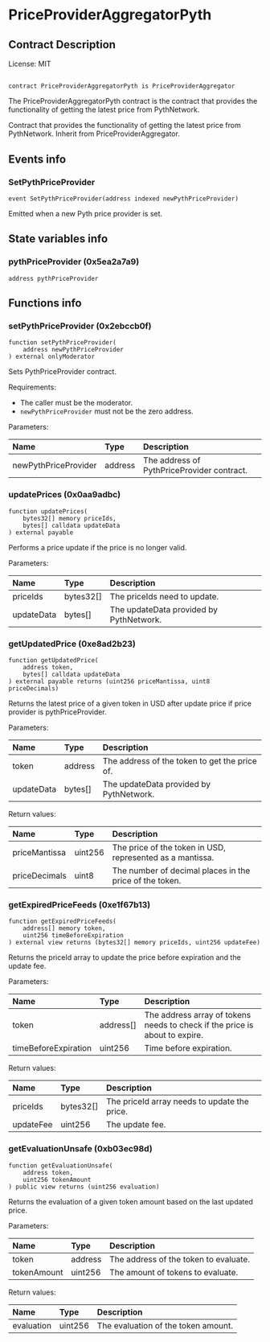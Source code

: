 # PriceProviderAggregatorPyth

## Contract Description


License: MIT

## 

```solidity
contract PriceProviderAggregatorPyth is PriceProviderAggregator
```

The PriceProviderAggregatorPyth contract is the contract that provides the functionality of getting the latest price from PythNetwork.

Contract that provides the functionality of getting the latest price from PythNetwork. Inherit from PriceProviderAggregator.
## Events info

### SetPythPriceProvider

```solidity
event SetPythPriceProvider(address indexed newPythPriceProvider)
```

Emitted when a new Pyth price provider is set.
## State variables info

### pythPriceProvider (0x5ea2a7a9)

```solidity
address pythPriceProvider
```


## Functions info

### setPythPriceProvider (0x2ebccb0f)

```solidity
function setPythPriceProvider(
    address newPythPriceProvider
) external onlyModerator
```

Sets PythPriceProvider contract.

Requirements:
- The caller must be the moderator.
- `newPythPriceProvider` must not be the zero address.


Parameters:

| Name                 | Type    | Description                                |
| :------------------- | :------ | :----------------------------------------- |
| newPythPriceProvider | address | The address of PythPriceProvider contract. |

### updatePrices (0x0aa9adbc)

```solidity
function updatePrices(
    bytes32[] memory priceIds,
    bytes[] calldata updateData
) external payable
```

Performs a price update if the price is no longer valid.


Parameters:

| Name       | Type      | Description                             |
| :--------- | :-------- | :-------------------------------------- |
| priceIds   | bytes32[] | The priceIds need to update.            |
| updateData | bytes[]   | The updateData provided by PythNetwork. |

### getUpdatedPrice (0xe8ad2b23)

```solidity
function getUpdatedPrice(
    address token,
    bytes[] calldata updateData
) external payable returns (uint256 priceMantissa, uint8 priceDecimals)
```

Returns the latest price of a given token in USD after update price if price provider is pythPriceProvider.


Parameters:

| Name       | Type    | Description                                     |
| :--------- | :------ | :---------------------------------------------- |
| token      | address | The address of the token to get the price of.   |
| updateData | bytes[] | The updateData provided by PythNetwork.         |


Return values:

| Name          | Type    | Description                                                 |
| :------------ | :------ | :---------------------------------------------------------- |
| priceMantissa | uint256 | The price of the token in USD, represented as a mantissa.   |
| priceDecimals | uint8   | The number of decimal places in the price of the token.     |

### getExpiredPriceFeeds (0xe1f67b13)

```solidity
function getExpiredPriceFeeds(
    address[] memory token,
    uint256 timeBeforeExpiration
) external view returns (bytes32[] memory priceIds, uint256 updateFee)
```

Returns the priceId array to update the price before expiration and the update fee.


Parameters:

| Name                 | Type      | Description                                                                   |
| :------------------- | :-------- | :---------------------------------------------------------------------------- |
| token                | address[] | The address array of tokens needs to check if the price is about to expire.   |
| timeBeforeExpiration | uint256   | Time before expiration.                                                       |


Return values:

| Name      | Type      | Description                                    |
| :-------- | :-------- | :--------------------------------------------- |
| priceIds  | bytes32[] | The priceId array needs to update the price.   |
| updateFee | uint256   | The update fee.                                |

### getEvaluationUnsafe (0xb03ec98d)

```solidity
function getEvaluationUnsafe(
    address token,
    uint256 tokenAmount
) public view returns (uint256 evaluation)
```

Returns the evaluation of a given token amount based on the last updated price.


Parameters:

| Name        | Type    | Description                             |
| :---------- | :------ | :-------------------------------------- |
| token       | address | The address of the token to evaluate.   |
| tokenAmount | uint256 | The amount of tokens to evaluate.       |


Return values:

| Name       | Type    | Description                         |
| :--------- | :------ | :---------------------------------- |
| evaluation | uint256 | The evaluation of the token amount. |
